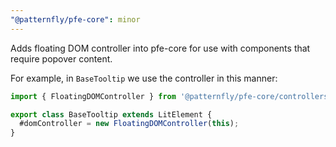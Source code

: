 ```yaml
---
"@patternfly/pfe-core": minor
---
```


Adds floating DOM controller into pfe-core for use with components that require popover content.

For example, in `BaseTooltip` we use the controller in this manner:

```typescript
import { FloatingDOMController } from '@patternfly/pfe-core/controllers/floating-dom-controller.js';

export class BaseTooltip extends LitElement {
  #domController = new FloatingDOMController(this);
}
```
